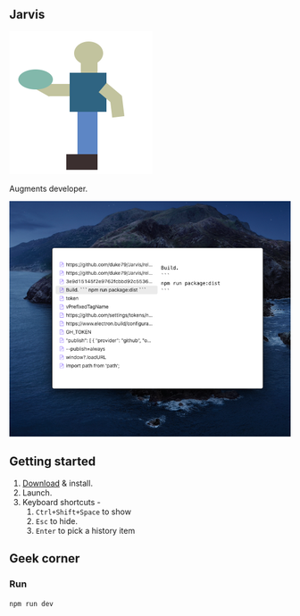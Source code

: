 ## Jarvis

![Icon](./src/assets/images/Chaakar%20Icon.svg)

Augments developer.

![](./.data/img/2020-11-11-22-57-15.png)

## Getting started
1. [Download](https://duke79.github.io/Jarvis/) & install.
2. Launch.
3. Keyboard shortcuts -
   1. `Ctrl+Shift+Space` to show
   2. `Esc` to hide.
   3. `Enter` to pick a history item

## Geek corner

### Run
```
npm run dev
```
